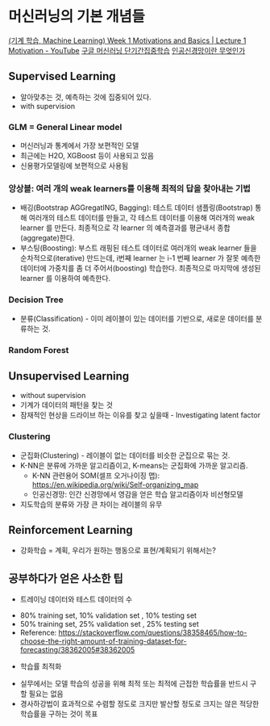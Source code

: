 
머신러닝의 기본 개념들
=====================

[(기계 학습, Machine Learning) Week 1 Motivations and Basics | Lecture 1 Motivation - YouTube](https://www.youtube.com/watch?v=sDG1Y1vxOjs&index=2&list=PLt9QR0WkC4WVszuogbmIIHIIQ2RMI78RC)
[구글 머신러닝 단기간집중학습](https://www.youtube.com/watch?v=sDG1Y1vxOjs&index=2&list=PLt9QR0WkC4WVszuogbmIIHIIQ2RMI78RC)
[인공신경망이란 무엇인가](http://blog.lgcns.com/1359) 

Supervised Learning 
----------------------
 - 알아맞추는 것, 예측하는 것에 집중되어 있다. 
 - with supervision 

### GLM = General Linear model
 - 머신러닝과 통계에서 가장 보편적인 모델
 - 최근에는 H2O, XGBoost 등이 사용되고 있음
 - 신용평가모델링에 보편적으로 사용됨 

### 앙상블: 여러 개의 weak learners를 이용해 최적의 답을 찾아내는 기법
 - 배깅(Bootstrap AGGregatING, Bagging):
테스트 데이터 샘플링(Bootstrap) 통해 여러개의 테스트 데이터를 만들고, 각 테스트 데이터를 이용해 여러개의 weak learner 를 만든다. 최종적으로 각 learner 의 예측결과를 평균내서 종합(aggregate)한다.
 - 부스팅(Boosting):  부스트 래핑된 테스트 데이터로 여러개의 weak learner 들을 순차적으로(iterative) 만드는데, i번째 learner 는 i-1 번째 learner 가 잘못 예측한 데이터에 가중치를 좀 더 주어서(boosting) 학습한다. 최종적으로 마지막에 생성된 learner 를 이용하여 예측한다.

### Decision Tree 
 - 분류(Classification) - 이미 레이블이 있는 데이터를 기반으로, 새로운 데이터를 분류하는 것.

### Random Forest 


Unsupervised Learning 
----------------------
 - without supervision
 - 기계가 데이터의 패턴을 찾는 것 
 - 잠재적인 현상을 드라이브 하는 이유를 찾고 싶을때 - Investigating latent factor
 
### Clustering 
 - 군집화(Clustering) - 레이블이 없는 데이터를 비슷한 군집으로 묶는 것.
 - K-NN은 분류에 가까운 알고리즘이고, K-means는 군집화에 가까운 알고리즘.
   + K-NN 관련용어 SOM(셀프 오거나이징 맵): https://en.wikipedia.org/wiki/Self-organizing_map
   + 인공신경망: 인간 신경망에서 영감을 얻은 학습 알고리즘이자 비선형모델
- 지도학습의 분류와 가장 큰 차이는 레이블의 유무



## Reinforcement Learning 
 - 강화학습 = 계획, 우리가 원하는 행동으로 표현/계획되기 위해서는?


## 공부하다가 얻은 사소한 팁 
 - 트레이닝 데이터와 테스트 데이터의 수
  + 80% training set, 10% validation set , 10% testing set
  + 50% training set, 25% validation set , 25% testing set
  + Reference: https://stackoverflow.com/questions/38358465/how-to-choose-the-right-amount-of-training-dataset-for-forecasting/38362005#38362005

 - 학습률 최적화
  + 실무에서는 모델 학습의 성공을 위해 최적 또는 최적에 근접한 학습률을 반드시 구할 필요는 없음
  + 경사하강법이 효과적으로 수렴할 정도로 크지만 발산할 정도로 크지는 않은 적당한 학습률을 구하는 것이 목표
 
